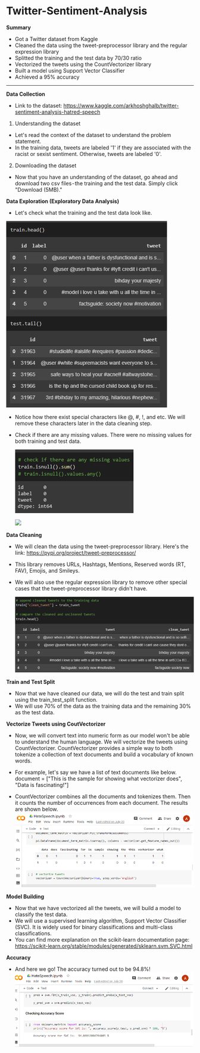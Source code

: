 # Twitter-Sentiment-Analysis

**Summary**
- Got a Twitter dataset from Kaggle
- Cleaned the data using the tweet-preprocessor library and the regular expression library
- Splitted the training and the test data by 70/30 ratio
- Vectorized the tweets using the CountVectorizer library
- Built a model using Support Vector Classifier
- Achieved a 95% accuracy

-------------------------------------------------------------------------------------------------------

**Data Collection**

- Link to the dataset: https://www.kaggle.com/arkhoshghalb/twitter-sentiment-analysis-hatred-speech

1. Understanding the dataset
 - Let's read the context of the dataset to understand the problem statement. 
 - In the training data, tweets are labeled '1' if they are associated with the racist or sexist sentiment. Otherwise, tweets are labeled '0'. 
2. Downloading the dataset
 - Now that you have an understanding of the dataset, go ahead and download two csv files - the training and the test data. Simply click "Download (5MB)."

**Data Exploration (Exploratory Data Analysis)**
- Let's check what the training and the test data look like.
 
 ![](/Images/1.png)

- Notice how there exist special characters like @, #, !, and etc. We will remove these characters later in the data cleaning step. 
- Check if there are any missing values. There were no missing values for both training and test data.

  ![](/Images/2..png)
  
  ![](/Images/3.png)
  
**Data Cleaning**
- We will clean the data using the tweet-preprocessor library. Here's the link: https://pypi.org/project/tweet-preprocessor/
- This library removes URLs, Hashtags, Mentions, Reserved words (RT, FAV), Emojis, and Smileys.
- We will also use the regular expression library to remove other special cases that the tweet-preprocessor library didn't have.
  
  ![](/Images/4.png)
  
**Train and Test Split**
- Now that we have cleaned our data, we will do the test and train split using the train_test_split function.
- We will use 70% of the data as the training data and the remaining 30% as the test data.

**Vectorize Tweets using CoutVectorizer**
- Now, we will convert text into numeric form as our model won't be able to understand the human language. We will vectorize the tweets using CountVectorizer. CountVectorizer provides a simple way to both tokenize a collection of text documents and build a vocabulary of known words. 
- For example, let's say we have a list of text documents like below.
  document = ["This is the sample for showing what vectorizer does",
             "Data is fascinating!"]
            
- CountVectorizer combines all the documents and tokenizes them. Then it counts the number of occurrences from each document. The results are shown below.
  ![](/Images/vectorized.png)
            
**Model Building**
- Now that we have vectorized all the tweets, we will build a model to classify the test data. 
- We will use a supervised learning algorithm, Support Vector Classifier (SVC). It is widely used for binary classifications and multi-class classifications.
- You can find more explanation on the scikit-learn documentation page: https://scikit-learn.org/stable/modules/generated/sklearn.svm.SVC.html

**Accuracy**
- And here we go! The accuracy turned out to be 94.8%!
![](/Images/accuracy.png)
